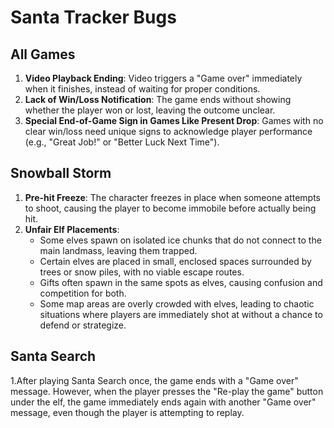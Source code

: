 # Santa Tracker Bugs

## All Games
1. **Video Playback Ending**: Video triggers a "Game over" immediately when it finishes, instead of waiting for proper conditions.
2. **Lack of Win/Loss Notification**: The game ends without showing whether the player won or lost, leaving the outcome unclear.
3. **Special End-of-Game Sign in Games Like Present Drop**: Games with no clear win/loss need unique signs to acknowledge player performance (e.g., "Great Job!" or "Better Luck Next Time").

## Snowball Storm
1. **Pre-hit Freeze**: The character freezes in place when someone attempts to shoot, causing the player to become immobile before actually being hit.
2. **Unfair Elf Placements**:
   - Some elves spawn on isolated ice chunks that do not connect to the main landmass, leaving them trapped.
   - Certain elves are placed in small, enclosed spaces surrounded by trees or snow piles, with no viable escape routes.
   - Gifts often spawn in the same spots as elves, causing confusion and competition for both.
   - Some map areas are overly crowded with elves, leading to chaotic situations where players are immediately shot at without a chance to defend or strategize.
## Santa Search
1.After playing Santa Search once, the game ends with a "Game over" message. However, when the player presses the "Re-play the game" button under the elf, the game immediately ends again with another "Game over" message, even though the player is attempting to replay.
